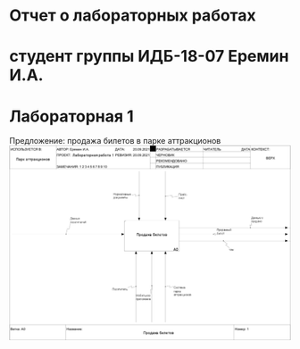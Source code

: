 # Отчет о лабораторных работах
# студент группы ИДБ-18-07 Еремин И.А.
# Лабораторная 1
Предложение: продажа билетов в парке аттракционов
![idef0](https://github.com/lulu2kan/lulu2kan.github.io/blob/main/lab1/01_A0.png)
